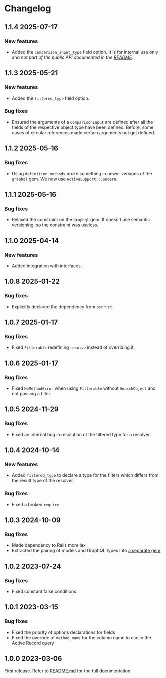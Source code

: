 # Changelog

<!--[//]: # (
## <Release number> <Date YYYY-MM-DD>
### Breaking changes
### Deprecations
### New features
### Bug fixes
)-->

## 1.1.4 2025-07-17

### New features

- Added the `comparison_input_type` field option. It is for internal use only and *not part of the public API documented in the [README](README.md)*. 

## 1.1.3 2025-05-21

### New features

- Added the `filtered_type` field option.

### Bug fixes

- Ensured the arguments of a `ComparisonInput` are defined after all the fields of the respective object type have been defined. Before, some cases of circular references made certain arguments not get defined.

## 1.1.2 2025-05-16

### Bug fixes

- Using `definition_methods` broke something in newer versions of the `graphql` gem. We now use `ActiveSupport::Concern`.

## 1.1.1 2025-05-16

### Bug fixes

- Relaxed the constraint on the `graphql` gem. It doesn't use semantic versioning, so the constraint was useless.

## 1.1.0 2025-04-14

### New features

- Added integration with interfaces.

## 1.0.8 2025-01-22

### Bug fixes

- Explicitly declared the dependency from `ostruct`.

## 1.0.7 2025-01-17

### Bug fixes

- Fixed `Filterable` redefining `resolve` instead of overriding it.

## 1.0.6 2025-01-17

### Bug fixes

- Fixed `NoMethodError` when using `Filterable` without `SearchObject` and not passing a filter.

## 1.0.5 2024-11-29

### Bug fixes

- Fixed an internal bug in resolution of the filtered type for a resolver.

## 1.0.4 2024-10-14

### New features

- Added `filtered_type` to declare a type for the filters which differs from the result type of the resolver.

### Bug fixes

- Fixed a broken `require`.

## 1.0.3 2024-10-09

### Bug fixes

- Made dependency to Rails more lax
- Extracted the pairing of models and GraphQL types into [a separate gem](https://github.com/moku-io/graphql-models_connect)

## 1.0.2 2023-07-24

### Bug fixes

- Fixed constant false conditions

## 1.0.1 2023-03-15

### Bug fixes

- Fixed the priority of options declarations for fields
- Fixed the override of `method_name` for the column name to use in the Active Record query

## 1.0.0 2023-03-06

First release. Refer to [README.md](README.md) for the full documentation.

